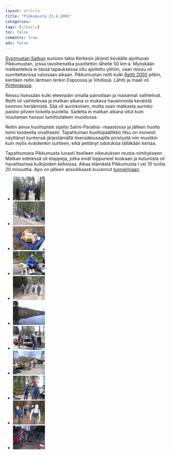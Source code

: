 ```yaml
---
layout: article 
title: "Pikkumusta 23.4.2005" 
categories: 
tags: [ulkoilu]
toc: false 
comments: true 
ads: false 
---
```


[Sysimustan Satkun](sysimusta-satku) suosion takia Kerkesix järjesti
keväälle ajoittuvan Pikkumustan, jossa tavoitematka puolitettiin lähelle
50 km:a. Myöskään matkantekoa ei tässä tapauksessa oltu ajoitettu yöhön,
vaan reissu oli suoritettavissa valoisaan aikaan. Pikkumustan reitti
kulki [Reitti 2000](http://www.hel.fi/liv/ulkoilu/reitti2000kartta.htm)
pitkin, kiertäen reitin läntisen lenkin Espoossa ja Vihdissä. Lähtö ja
maali oli [Pirttimäessä](http://www.hel.fi/liv/ulkoilu/pirttimaki.html).

Reissu itsessään kulki eteenpäin omalla painollaan ja maisemat
vaihtelivat. Reitti oli vaihtelevaa ja matkan aikana oi mukava
havainnoida keväistä luonnon heräämistä. Sää oli aurinkoinen, mutta osan
matkasta aurinko paistoi pilvien toisella puolella. Sadetta ei matkan
aikana ollut kuin muutaman hassun lumihiutaleen muodossa.

Reitin ainoa huoltopiste sijaitsi Salmi-Paratiisi -maastossa ja jälleen
huolto toimi toodeella oivallisesti. Tapahtuman huoltopäällikkö Iltsu on
monesti näyttänyt kyntensä järjestämällä itsensäkiusaajille piristystä
niin musiikin kuin myös eväidenkin suhteen, eikä pettänyt odotuksia
tälläkään kertaa.

Tapahtumana Pikkumusta lunasti itselleen oikeutuksen musta-nimitykseen.
Matkan edetessä oli etappeja, jotka eivät loppuneet koskaan ja kulumista
oli havaittavissa kulkijoiden kehoissa. Aikaa elämästä Pikkumusta I vei
10 tuntia 20 minuuttia. Apo on jälleen ansiokkaasti kuvannut
[tunnelmiaan](http://www.hevoslaaksontalli.fi/ApoBlog/2005/04/24/dagen-efter/).

<div class="image-gallery" markdown="1">

-   [![](/images/pikkumusta-23.4.2005/Thumbnails/pikkumusta1_01b.jpg)](/images/pikkumusta-23.4.2005/pikkumusta1_01b.jpg)
-   [![](/images/pikkumusta-23.4.2005/Thumbnails/pikkumusta1_02b.jpg)](/images/pikkumusta-23.4.2005/pikkumusta1_02b.jpg)
-   [![](/images/pikkumusta-23.4.2005/Thumbnails/pikkumusta1_03b.jpg)](/images/pikkumusta-23.4.2005/pikkumusta1_03b.jpg)
-   [![](/images/pikkumusta-23.4.2005/Thumbnails/pikkumusta1_04b.jpg)](/images/pikkumusta-23.4.2005/pikkumusta1_04b.jpg)
-   [![](/images/pikkumusta-23.4.2005/Thumbnails/pikkumusta1_05b.jpg)](/images/pikkumusta-23.4.2005/pikkumusta1_05b.jpg)
-   [![](/images/pikkumusta-23.4.2005/Thumbnails/pikkumusta1_06b.jpg)](/images/pikkumusta-23.4.2005/pikkumusta1_06b.jpg)
-   [![](/images/pikkumusta-23.4.2005/Thumbnails/pikkumusta1_07b.jpg)](/images/pikkumusta-23.4.2005/pikkumusta1_07b.jpg)
-   [![](/images/pikkumusta-23.4.2005/Thumbnails/pikkumusta1_08b.jpg)](/images/pikkumusta-23.4.2005/pikkumusta1_08b.jpg)
-   [![](/images/pikkumusta-23.4.2005/Thumbnails/pikkumusta1_09b.jpg)](/images/pikkumusta-23.4.2005/pikkumusta1_09b.jpg)
-   [![](/images/pikkumusta-23.4.2005/Thumbnails/pikkumusta1_10b.jpg)](/images/pikkumusta-23.4.2005/pikkumusta1_10b.jpg)
-   [![](/images/pikkumusta-23.4.2005/Thumbnails/pikkumusta1_11b.jpg)](/images/pikkumusta-23.4.2005/pikkumusta1_11b.jpg)

</div>
